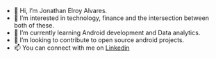 - 👋 Hi, I’m Jonathan Elroy Alvares.
- 👀 I’m interested in technology, finance and the intersection between both of these.
- 🌱 I’m currently learning Android development and Data analytics.
- 💞️ I’m looking to contribute to open source android projects.
- 📫 You can connect with me on <a href="https://www.linkedin.com/in/jonathanalvares/">Linkedin</a>

<!---
jonathanalvares9009/jonathanalvares9009 is a ✨ special ✨ repository because its `README.md` (this file) appears on your GitHub profile.
You can click the Preview link to take a look at your changes.
--->

